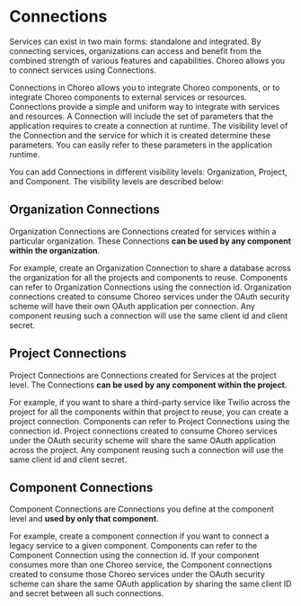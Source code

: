 # Connections

Services can exist in two main forms: standalone and integrated. By connecting services, organizations can access and benefit from the combined strength of various features and capabilities. Choreo allows you to connect services using Connections. 

Connections in Choreo allows you to integrate Choreo components, or to integrate Choreo components to external services or resources. Connections provide a simple and uniform way to integrate with services and resources. A Connection will include the set of parameters that the application requires to create a connection at runtime. The visibility level of the Connection and the service for which it is created determine these parameters. You can easily refer to these parameters in the application runtime.
 
You can add Connections in different visibility levels: Organization, Project, and Component. The visibility levels are described below:

## Organization Connections

Organization Connections are Connections created for services within a particular organization. These Connections **can be used by any component within the organization**.

For example, create an Organization Connection to share a database across the organization for all the projects and components to reuse. Components can refer to Organization Connections using the connection id. 
Organization connections created to consume Choreo services under the OAuth security scheme will have their own OAuth application per connection. Any component reusing such a connection will use the same client id and client secret.

## Project Connections

Project Connections are Connections created for Services at the project level. The Connections **can be used by any component within the project**. 

For example, if you want to share a third-party service like Twilio across the project for all the components within that project to reuse, you can create a project connection. Components can refer to Project Connections using the connection id. 
Project connections created to consume Choreo services under the OAuth security scheme will share the same OAuth application across the project. Any component reusing such a connection will use the same client id and client secret.

## Component Connections

Component Connections are Connections you define at the component level and **used by only that component**. 

For example, create a component connection if you want to connect a legacy service to a given component. Components can refer to the Component Connection using the connection id. 
If your component consumes more than one Choreo service, the Component connections created to consume those Choreo services under the OAuth security scheme can share the same OAuth application by sharing the same client ID and secret between all such connections.

